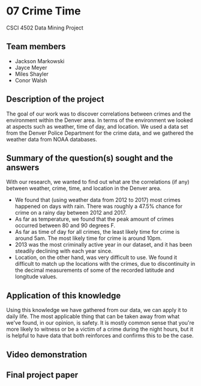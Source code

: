 # 07 Crime Time
CSCI 4502 Data Mining Project

## Team members
- Jackson Markowski 
- Jayce Meyer
- Miles Shayler
- Conor Walsh

## Description of the project
The goal of our work was to discover correlations between crimes and the environment within the Denver area. In terms of the environment we looked at aspects such as weather, time of day, and location. We used a data set from the Denver Police Department for the crime data, and we gathered the weather data from NOAA databases.

## Summary of the question(s) sought and the answers
With our research, we wanted to find out what are the correlations (if any) between weather, crime, time, and location in the Denver area.
- We found that (using weather data from 2012 to 2017) most crimes happened on days with rain. There was roughly a 47.5% chance for crime on a rainy day between 2012 and 2017.
- As far as temperature, we found that the peak amount of crimes occurred between 80 and 90 degrees F. 
- As far as time of day for all crimes, the least likely time for crime is around 5am. The most likely time for crime is around 10pm.
- 2013 was the most criminally active year in our dataset, and it has been steadily declining with each year since.
- Location, on the other hand, was very difficult to use. We found it difficult to match up the locations with the crimes, due to discontinuity in the decimal measurements of some of the recorded latitude and longitude values.

## Application of this knowledge
  Using this knowledge we have gathered from our data, we can apply it to daily life. 
  The most applicable thing that can be taken away from what we've found, in our opinion, is safety. It is mostly common sense that you're more likely to witness or be a victim of a crime during the night hours, but it is helpful to have data that both reinforces and confirms this to be the case. 

## Video demonstration

## Final project paper
